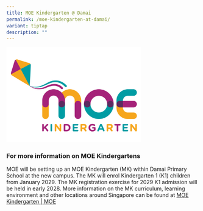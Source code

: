 ```yaml
---
title: MOE Kindergarten @ Damai
permalink: /moe-kindergarten-at-damai/
variant: tiptap
description: ""
---
```

<p></p>
<p></p>
<div class="isomer-image-wrapper">
<img style="width: 70%;" height="auto" width="100%" alt="" src="/images/Announcement/MK_logo__high_res_.png">
</div>
<h3>For more information on MOE Kindergartens</h3>
<p>MOE will be setting up an MOE Kindergarten (MK) within Damai Primary School
at the new campus. The MK will enrol Kindergarten 1 (K1) children from
January 2029. The MK registration exercise for 2029 K1 admission will be
held in early 2028. More information on the MK curriculum, learning environment
and other locations around Singapore can be found at&nbsp;<a href="https://www.moe.gov.sg/preschool/moe-kindergarten" rel="noopener noreferrer nofollow" target="_blank">MOE Kindergarten | MOE</a>
</p>